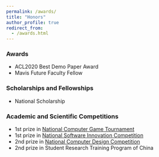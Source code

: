 ```yaml
---
permalink: /awards/
title: "Honors"
author_profile: true
redirect_from: 
  - /awards.html
---
```


### Awards

- ACL2020 Best Demo Paper Award <br>
- Mavis Future Faculty Fellow <br>

### Scholarships and Fellowships

- National Scholarship <br>

<!-- - Chinese Academy of Sciences Scholarship <br>  -->
<!-- - Schlumberger Scholarship <br> -->

### Academic and Scientific Competitions

- 1st prize in <a href='http://computergames.caai.cn/'>National Computer Game Tournament</a> <br>
- 1st prize in <a href='http://dasai.lanqiao.cn/pages/dasai/curren_item.html'>National Software Innovation Competition</a>  <br>
- 2nd prize in <a href='http://jsjds.ruc.edu.cn/'>National Computer Design Competition</a>  <br>
- 2nd prize in Student Research Training Program of China <br>

<!-- - 3rd prize in National Information Security Competition <br> -->
<!-- - 3rd prize in National Trail of International Contest of innovation (iCAN'13)  <br> -->
<!-- - 1st prize in Beijing MicroMouse Competition <br> -->
<!-- - 2nd prize in Beijing Physical Experiment Competition <br> -->
